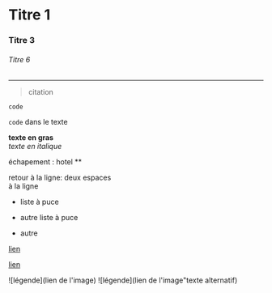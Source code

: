 # Titre 1
### Titre 3
###### Titre 6

---
> citation

	code

`code` dans le texte


**texte en gras**  
*texte en italique*

échapement : hotel \**




retour à la ligne: deux espaces   
à la ligne





- liste à puce
* autre liste à puce
+ autre



[lien](url)

[lien](url"titre")


![légende](lien de l'image)
![légende](lien de l'image"texte alternatif)

